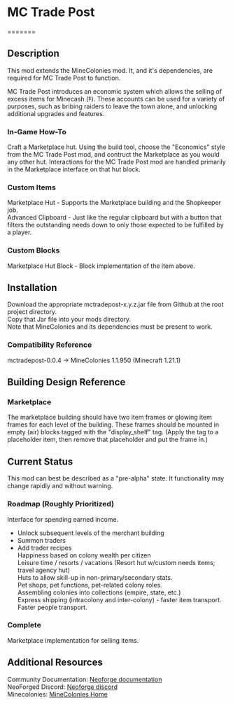 # MC Trade Post
=======

## Description

This mod extends the MineColonies mod.  It, and it's dependencies, are required for MC Trade Post to function.

MC Trade Post introduces an economic system which allows the selling of excess items for Minecash (‡). These accounts can be used for a variety of purposes, such as bribing raiders to leave the town alone, and unlocking additional upgrades and features.  

### In-Game How-To

Craft a Marketplace hut. Using the build tool, choose the "Economics" style from the MC Trade Post mod, and contruct the Marketplace as you would any other hut. Interactions for the MC Trade Post mod are handled primarily in the Marketplace interface on that hut block.  

### Custom Items

Marketplace Hut - Supports the Marketplace building and the Shopkeeper job.  
Advanced Clipboard - Just like the regular clipboard but with a button that filters the outstanding needs down to only those expected to be fulfilled by a player.  

### Custom Blocks

Marketplace Hut Block - Block implementation of the item above.  

## Installation

Download the appropriate mctradepost-x.y.z.jar file from Github at the root project directory.  
Copy that Jar file into your mods directory.  
Note that MineColonies and its dependencies must be present to work.  

### Compatibility Reference

mctradepost-0.0.4 -> MineColonies 1.1.950 (Minecraft 1.21.1)  

## Building Design Reference
### Marketplace
The marketplace building should have two item frames or glowing item frames for each level of the building.
These frames should be mounted in empty (air) blocks tagged with the "display_shelf" tag.  (Apply the tag to a placeholder item, then remove that placeholder and put the frame in.)


## Current Status

This mod can best be described as a "pre-alpha" state. It functionality may change rapidly and without warning.

### Roadmap (Roughly Prioritized)

Interface for spending earned income.  
- Unlock subsequent levels of the merchant building  
- Summon traders  
- Add trader recipes  
Happiness based on colony wealth per citizen  
Leisure time / resorts / vacations (Resort hut w/custom needs items; travel agency hut)  
Huts to allow skill-up in non-primary/secondary stats.  
Pet shops, pet functions, pet-related colony roles.  
Assembling colonies into collections (empire, state, etc.)  
Express shipping (intracolony and inter-colony) - faster item transport. Faster people transport.  

### Complete

Marketplace implementation for selling items.  


## Additional Resources

Community Documentation: [Neoforge documentation](https://docs.neoforged.net/)  
NeoForged Discord: [Neoforge discord](https://discord.neoforged.net/)  
Minecolonies: [MineColonies Home](https://minecolonies.com/)  
